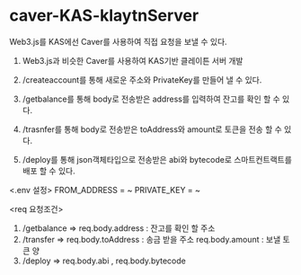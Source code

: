 # caver-KAS-klaytnServer

Web3.js를 KAS에선 Caver를 사용하여 직접 요청을 보낼 수 있다.

1. Web3.js과 비슷한 Caver를 사용하여 KAS기반 클레이튼 서버 개발

2. /createaccount를 통해 새로운 주소와 PrivateKey를 만들어 낼 수 있다.

3. /getbalance를 통해 body로 전송받은 address를 입력하여 잔고를 확인 할 수 있다.

4. /trasnfer를 통해 body로 전송받은 toAddress와 amount로 토큰을 전송 할 수 있다.

5. /deploy를 통해 json객체타입으로 전송받은 abi와 bytecode로 스마트컨트랙트를 배포 할 수 있다.

<.env 설정>
FROM_ADDRESS = ~
PRIVATE_KEY = ~

<req 요청조건>
1. /getbalance => req.body.address : 잔고를 확인 할 주소
2. /transfer => req.body.toAddress : 송금 받을 주소
                req.body.amount : 보낼 토큰 양
3. /deploy => req.body.abi , req.body.bytecode

